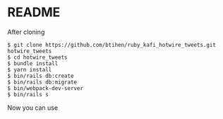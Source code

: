 # README

After cloning

```
$ git clone https://github.com/btihen/ruby_kafi_hotwire_tweets.git hotwire_tweets
$ cd hotwire_tweets
$ bundle install
$ yarn install
$ bin/rails db:create
$ bin/rails db:migrate
$ bin/webpack-dev-server
$ bin/rails s
```

Now you can use
